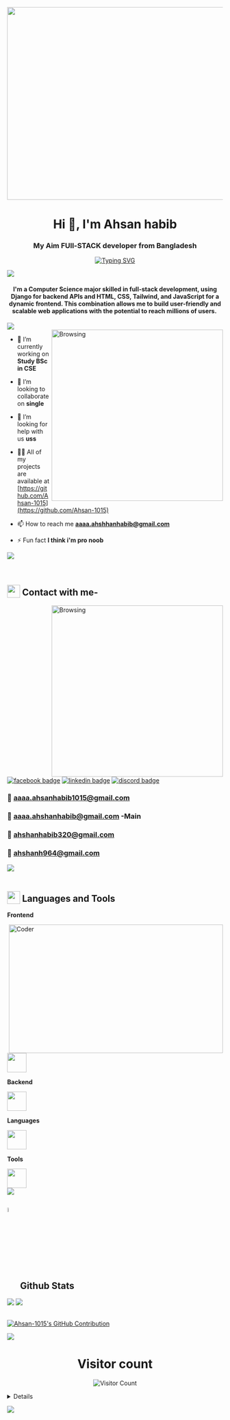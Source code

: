 <img width="1500px" height="450px" src="[https://camo.githubusercontent.com/df21ed976b039213b8a9bc9a9d7a18f2323fc327ee1aecd31869c31a2b24b812/68747470733a2f2f646576656c6f706572732e67697068792e636f6d2f6272616e63682f6d61737465722f7374617469632f6170692d35313264333663303936363236383237313731303861333862626235633537642e676966](https://camo.githubusercontent.com/85add4a9633786947f86fe4e86eb5aca6b190ff47345434755a0d98f488fefa7/68747470733a2f2f646576656c6f706572732e67697068792e636f6d2f6272616e63682f6d61737465722f7374617469632f6170692d35313264333663303936363236383237313731303861333862626235633537642e676966)" />
<img width="1500px" height="1px" src="https://user-images.githubusercontent.com/74038190/212284115-f47cd8ff-2ffb-4b04-b5bf-4d1c14c0247f.gif" />
<h1 align="center">Hi 👋, I'm Ahsan habib</h1>
<h3 align="center">My Aim FUll-STACK developer from Bangladesh</h3>

<div align='center'>
 <a  href="https://git.io/typing-svg"><img src="https://readme-typing-svg.demolab.com?font=Fira+Code&size=30&pause=1000&random=false&width=390&lines=★★★+Web+Developer+★★★;My+Aim+FULL-STACK+devol0per;I+am+Curently+learing+web+devolopment;in+Programming+hero;" alt="Typing SVG" /></a>
</div>

<img src="https://user-images.githubusercontent.com/73097560/115834477-dbab4500-a447-11eb-908a-139a6edaec5c.gif"><br>
<h4 align="center"> I'm a Computer Science major skilled in full-stack development, using Django for backend APIs and HTML, CSS, Tailwind, and JavaScript for a dynamic frontend. This combination allows me to build user-friendly and scalable web applications with the potential to reach millions of users. ️</h4>
<img src="https://user-images.githubusercontent.com/73097560/115834477-dbab4500-a447-11eb-908a-139a6edaec5c.gif"><br>

<img align="right" alt="Browsing" width="400"  src="https://user-images.githubusercontent.com/74038190/219923823-bf1ce878-c6b8-4faa-be07-93e6b1006521.gif" />

- 🔭 I’m currently working on **Study BSc in CSE**

- 👯 I’m looking to collaborate on **single**

- 🤝 I’m looking for help with us **uss**

- 👨‍💻 All of my projects are available at [https://github.com/Ahsan-1015](https://github.com/Ahsan-1015)

- 📫 How to reach me **aaaa.ahshhanhabib@gmail.com**

- ⚡ Fun fact **I think i'm pro noob**

<img src="https://user-images.githubusercontent.com/73097560/115834477-dbab4500-a447-11eb-908a-139a6edaec5c.gif"><br>

<br/>
<h2><img src = "https://media2.giphy.com/media/QssGEmpkyEOhBCb7e1/giphy.gif?cid=ecf05e47a0n3gi1bfqntqmob8g9aid1oyj2wr3ds3mg700bl&rid=giphy.gif" width=30px valign="bottom"> Contact with me- </h2>

<img align="right" alt="Browsing" width="400"  src="https://camo.githubusercontent.com/10b2d4e80487e1d9cd086ce8619e15740a1bd22c6462f6be13df93ee684deb7b/68747470733a2f2f616e616c7974696373696e6469616d61672e636f6d2f77702d636f6e74656e742f75706c6f6164732f323031382f31322f646576656c6f7065722d6472696262626c652e676966" />

<a href="https://www.facebook.com/ahshanhabibraj.ahshan?mibextid=JRoKGi"><img src="https://img.shields.io/badge/Facebook-1877F2?style=for-the-badge&logo=Facebook&logoColor=white" alt="facebook badge"/></a>
<a href="https://www.linkedin.com/in/ahshan-habib-04b709260/"><img src="https://img.shields.io/badge/LinkedIn-0077B5?style=for-the-badge&logo=linkedin&logoColor=white" alt="linkedin badge"/></a>
<a href="https://discord.com/channels/1097541549279150143/1097541550080278560"><img src="https://img.shields.io/badge/Discord-5865F2?style=for-the-badge&logo=discord&logoColor=white" alt="discord badge"/></a>




### 📧 **aaaa.ahsanhabib1015@gmail.com**
### 📧 **aaaa.ahshanhabib@gmail.com**  -Main
### 📧 **ahshanhabib320@gmail.com**
### 📧 **ahshanh964@gmail.com**

<img src="https://user-images.githubusercontent.com/73097560/115834477-dbab4500-a447-11eb-908a-139a6edaec5c.gif"><br><br>

## <img src="https://media2.giphy.com/media/QssGEmpkyEOhBCb7e1/giphy.gif?cid=ecf05e47a0n3gi1bfqntqmob8g9aid1oyj2wr3ds3mg700bl&rid=giphy.gif" width=30px valign="bottom"> Languages and Tools
**Frontend**

<img align="right" alt="Coder" width="500" height="300"  src="https://github.com/rokib97/flower-shop-conceptual-b10/blob/main/423455202_2233620376969786_1076808513639245129_n.png" />

<a href="https://skillicons.dev">
    <img src="https://skillicons.dev/icons?i=react,next,tailwind,html,css" height="45"/>
</a>

**Backend**

<a href="https://skillicons.dev">
    <img src="https://skillicons.dev/icons?i=nodejs,express,mongodb" height="45"/>
</a>

**Languages**

<a href="https://skillicons.dev">
    <img src="https://skillicons.dev/icons?i=python,javascript,cpp,c" height="45"/>
</a>

**Tools**

<a href="https://skillicons.dev">
    <img src="https://skillicons.dev/icons?i=vscode,github,firebase,figma" height="45"/>
</a>

<br>
<img src="https://user-images.githubusercontent.com/73097560/115834477-dbab4500-a447-11eb-908a-139a6edaec5c.gif"><br>

## <img src="https://media1.giphy.com/media/v1.Y2lkPTc5MGI3NjExYzFhYzJkMmQ2MWQ3ZGY3MDhjZTE3MDI2Mzk3NzE1OWQyZTRlMmYwMCZjdD1z/iY8CRBdQXODJSCERIr/giphy.gif" width=5% valign="bottom"> Github Stats

![](https://github-readme-streak-stats.herokuapp.com/?user=Ahsan-1015&theme=dark&hide_border=false)
![](https://github-readme-stats.vercel.app/api/top-langs/?username=Ahsan-1015&theme=dark&hide_border=false&include_all_commits=true&count_private=false&layout=compact)
<br/><br/>
<p align="">
  <a href="https://github.com/Ahsan-1015">
    <img src="https://github-profile-summary-cards.vercel.app/api/cards/profile-details?username=Ahsan-1015&theme=radical" alt="Ahsan-1015's GitHub Contribution"/>
  </a>
</p>
<img src="https://user-images.githubusercontent.com/73097560/115834477-dbab4500-a447-11eb-908a-139a6edaec5c.gif">
	
<div align="center">
 <h1>Visitor count</h1>

    
![Visitor Count](https://profile-counter.glitch.me/{Ahsan-1015}/count.svg)
</div>

 <details> 
   



```txt


                            █████████████████████▓░░░   86.16 %
                            ███▒░░░░░░░░░░░░░░░░░░░░░   13.58 %
                            ██░░░░░░░░░░░░░░░░░░░░░░░   00.15 %
                            ██░░░░░░░░░░░░░░░░░░░░░░░   00.11 %

                                Thank you so much
```


</details>

<picture>
  <source media="(prefers-color-scheme: dark)" srcset="https://github.com/Ahsan-1015/Ahsan-1015/blob/main/images/svg/github-contribution-grid-snake-dark.svg">
  <source media="(prefers-color-scheme: light)" srcset="https://github.com/Ahsan-1015/Ahsan-1015/blob/main/images/svg/github-contribution-grid-snake.svg">
 
</picture>


<img src="https://user-images.githubusercontent.com/73097560/115834477-dbab4500-a447-11eb-908a-139a6edaec5c.gif"><br>
<img width="1500px" height="10px" src="https://user-images.githubusercontent.com/74038190/212284115-f47cd8ff-2ffb-4b04-b5bf-4d1c14c0247f.gif" />





